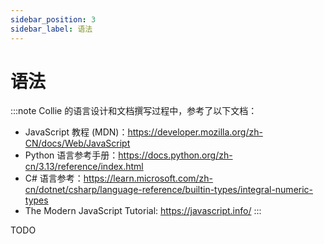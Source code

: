 ```yaml
---
sidebar_position: 3
sidebar_label: 语法
---
```


# 语法

:::note
Collie 的语言设计和文档撰写过程中，参考了以下文档：
- JavaScript 教程 (MDN)：https://developer.mozilla.org/zh-CN/docs/Web/JavaScript
- Python 语言参考手册：https://docs.python.org/zh-cn/3.13/reference/index.html
- C# 语言参考：https://learn.microsoft.com/zh-cn/dotnet/csharp/language-reference/builtin-types/integral-numeric-types
- The Modern JavaScript Tutorial: https://javascript.info/
:::

TODO
